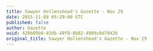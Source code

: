 ```yaml
---
title: Sawyer Hollenshead's Gazette - Nov 29
date: 2015-11-08 05:29:00 UTC
published: false
author: Gazette
uuid: 420b89b9-83db-49f0-8b82-4989c0d79426
original_title: Sawyer Hollenshead's Gazette - Nov 29
---
```


